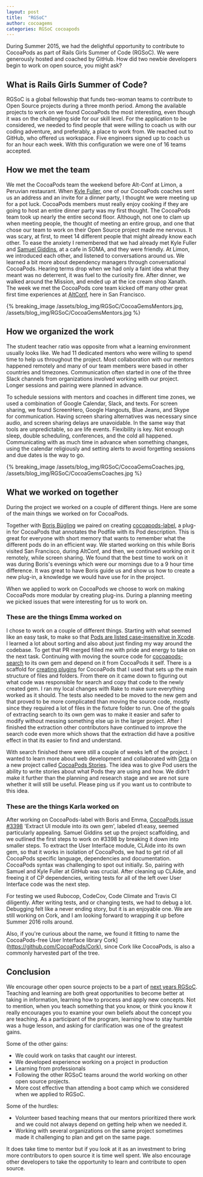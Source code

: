 ```yaml
---
layout: post
title:  "RGSoC"
author: cocoagems
categories: RGSoC cocoapods
---
```

During Summer 2015, we had the delightful opportunity to contribute to CocoaPods as part of Rails Girls Summer of Code (RGSoC). We were generously hosted and coached by GitHub. How did two newbie developers begin to work on open source, you might ask?

<!-- more -->

## What is Rails Girls Summer of Code?

RGSoC is a global fellowship that funds two-woman teams to contribute to Open Source projects during a three month period. Among the available projects to work on we found CocoaPods the most interesting, even though it was on the challenging side for our skill level. For the application to be considered, we needed to find people that were willing to coach us with our coding adventure, and preferably, a place to work from. We reached out to GitHub, who offered us workspace. Five engineers signed up to coach us for an hour each week. With this configuration we were one of 16 teams accepted.

## How we met the team
We met the CocoaPods team the weekend before Alt-Conf at Limon, a Peruvian restaurant. When [Kyle Fuller](https://twitter.com/kylefuller), one of our CocoaPods coaches sent us an address and an invite for a dinner party, I thought we were meeting up for a pot luck. CocoaPods members must really enjoy cooking if they are going to host an entire dinner party was my first thought. The CocoaPods team took up nearly the entire second floor. Although, not one to clam up when meeting people, the thought of meeting an entire group, and one that chose our team to work on their Open Source project made me nervous. It was scary, at first, to meet 14 different people that might already know each other. To ease the anxiety I remembered that we had already met Kyle Fuller and [Samuel Giddins](https://twitter.com/segiddins), at a cafe in SOMA, and they were friendly. At Limon, we introduced each other, and listened to conversations around us. We learned a bit more about dependency managers through conversational CocoaPods. Hearing terms drop when we had only a faint idea what they meant was no deterrent, it was fuel to the curiosity fire. After dinner, we walked around the Mission, and ended up at the ice cream shop Xanath. The week we met the CocoaPods core team kicked off many other great first time experiences at [AltConf](http://altconf.com/), here in San Francisco.

{% breaking_image /assets/blog_img/RGSoC/CocoaGemsMentors.jpg, /assets/blog_img/RGSoC/CocoaGemsMentors.jpg %}


## How we organized the work

The student teacher ratio was opposite from what a learning environment usually looks like. We had 11 dedicated mentors who were willing to spend time to help us throughout the project. Most collaboration with our mentors happened remotely and many of our team members were based in other countries and timezones. Communication often started in one of the three Slack channels from organizations involved working with our project. Longer sessions and pairing were planned in advance.

To schedule sessions with mentors and coaches in different time zones, we used a combination of Google Calendar, Slack, and texts. For screen sharing, we found ScreenHero, Google Hangouts, Blue Jeans, and Skype for communication. Having screen sharing alternatives was necessary since audio, and screen sharing delays are unavoidable. In the same way that tools are unpredictable, so are life events. Flexibility is key. Not enough sleep, double scheduling, conferences, and the cold all happened. Communicating with as much time in advance when something changes, using the calendar religiously and setting alerts to avoid forgetting sessions and due dates is the way to go.

{% breaking_image /assets/blog_img/RGSoC/CocoaGemsCoaches.jpg, /assets/blog_img/RGSoC/CocoaGemsCoaches.jpg %}


## What we worked on together

During the project we worked on a couple of different things. Here are some of the main things we worked on for CocoaPods.

Together with [Boris Bügling](https://twitter.com/neonacho) we paired on creating [cocoapods-label](https://rubygems.org/gems/cocoapods-label), a plug-in for CocoaPods that annotates the Podfile with its Pod description. This is great for everyone with short memory that wants to remember what the different pods do in an efficient way. We started working on this while Boris visited San Francisco, during AltConf, and then, we continued working on it remotely, while screen sharing. We found that the best time to work on it was during Boris's evenings which were our mornings due to a 9 hour time difference. It was great to have Boris guide us and show us how to create a new plug-in, a knowledge we would have use for in the project.

When we applied to work on CocoaPods we choose to work on making CocoaPods more modular by creating plug-ins. During a planning meeting we picked issues that were interesting for us to work on.

### These are the things Emma worked on

I chose to work on a couple of different things. Starting with what seemed like an easy task, to make so that [Pods are listed case-insensitive in Xcode](https://github.com/CocoaPods/Xcodeproj/pull/294). I learned a lot about sorting and also about just finding my way around the codebase. To get that PR merged filled me with pride and energy to take on the next task. Continuing with moving the source code for [cocoapods-search](https://github.com/CocoaPods/cocoapods-search) to its own gem and depend on it from CocoaPods it self. There is a scaffold for [creating plugins](https://github.com/CocoaPods/cocoapods-plugin-template) for CocoaPods that I used that sets up the main structure of files and folders. From there on it came down to figuring out what code was responsible for search and copy that code to the newly created gem. I ran my local changes with Rake to make sure everything worked as it should. The tests also needed to be moved to the new gem and that proved to be more complicated than moving the source code, mostly since they required a lot of files in the fixture folder to run. One of the goals of extracting search to its own gem was to make it easier and safer to modify without messing something else up in the larger project. After I finished the extraction other contributors have continued to improve the search code even more which shows that the extraction did have a positive effect in that its easier to find and understand.

With search finished there were still a couple of weeks left of the project. I wanted to learn more about web development and collaborated with [Orta](https://twitter.com/orta) on a new project called [CocoaPods Stories](https://github.com/CocoaPods/stories.cocoapods.org). The idea was to give Pod users the ability to write stories about what Pods they are using and how. We didn’t make it further than the planning and research stage and we are not sure whether it will still be useful. Please ping us if you want us to contribute to this idea.

### These are the things Karla worked on

After working on CocoaPods-label with Boris and Emma, [CocoaPods issue #3398](https://github.com/CocoaPods/CocoaPods/issues/3398) 'Extract UI module into its own gem', labeled d1:easy, seemed particularly appealing. Samuel Giddins set up the project scaffolding, and we outlined the first steps to work on #3398 by breaking it down into smaller steps. To extract the User Interface module, CLAide into its own gem, so that it works in isolation of CocoaPods, we had to get rid of all CocoaPods specific language, dependencies and documentation. CocoaPods syntax was challenging to spot out initially. So, pairing with Samuel and Kyle Fuller at GitHub was crucial. After cleaning up CLAide, and freeing it of CP dependencies, writing tests for all of the left over User Interface code was the next step.

For testing we used Rubocop, CodeCov, Code Climate and Travis CI diligently.
After writing tests, and or changing tests, we had to debug a lot. Debugging felt like a never ending story, but it is an enjoyable one. We are still working on Cork, and I am looking forward to wrapping it up before Summer 2016 rolls around. 

Also, if you're curious about the name, we found it fitting to name the CocoaPods-free User Interface library Cork](https://github.com/CocoaPods/Cork), since Cork like CocoaPods, is also a commonly harvested part of the tree.

## Conclusion

We encourage other open source projects to be a part of [next years RGSoC](http://railsgirlssummerofcode.org/guide/projects/). Teaching and learning are both great opportunities to become better at taking in information, learning how to process and apply new concepts. Not to mention, when you teach something that you know, or think you know it really encourages you to examine your own beliefs about the concept you are teaching. As a participant of the program, learning how to stay humble was a huge lesson, and asking for clarification was one of the greatest gains.

Some of the other gains:

- We could work on tasks that caught our interest.
- We developed experience working on a project in production
- Learning from professionals
- Following the other RGSoC teams around the world working on other open source projects.
- More cost effective than attending a boot camp which we considered when we applied to RGSoC.

Some of the hurdles:

- Volunteer based teaching means that our mentors prioritized there work and we could not always depend on getting help when we needed it.
- Working with several organizations on the same project sometimes made it challenging to plan and get on the same page.

It does take time to mentor but if you look at it as an investment to bring more contributors to open source it is time well spent. We also encourage other developers to take the opportunity to learn and contribute to open source.
